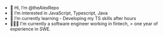 - 👋 Hi, I’m @theAlexRepo
- 👀 I’m interested in JavaScript, Typescript, Java
- 🌱 I’m currently learning - Developing my TS skills after hours 
- 👷🏽‍♂️ I'm currently a software engineer working in fintech, > one year of experience in SWE.
